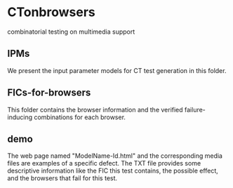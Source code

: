 # CTonbrowsers
combinatorial testing on multimedia support

## IPMs
We present the input parameter models for CT test generation in this folder.

## FICs-for-browsers
This folder contains the browser information and the verified failure-inducing combinations for each browser.

## demo
The web page named "ModelName-Id.html" and the corresponding media files are examples of a specific defect. The TXT file provides some descriptive information like the FIC this test contains, the possible effect, and the browsers that fail for this test.
